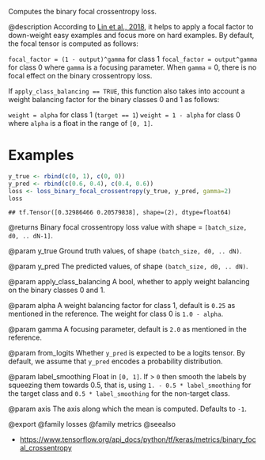 Computes the binary focal crossentropy loss.

@description
According to [Lin et al., 2018](https://arxiv.org/pdf/1708.02002.pdf), it
helps to apply a focal factor to down-weight easy examples and focus more on
hard examples. By default, the focal tensor is computed as follows:

`focal_factor = (1 - output)^gamma` for class 1
`focal_factor = output^gamma` for class 0
where `gamma` is a focusing parameter. When `gamma` = 0, there is no focal
effect on the binary crossentropy loss.

If `apply_class_balancing == TRUE`, this function also takes into account a
weight balancing factor for the binary classes 0 and 1 as follows:

`weight = alpha` for class 1 (`target == 1`)
`weight = 1 - alpha` for class 0
where `alpha` is a float in the range of `[0, 1]`.

# Examples

```r
y_true <- rbind(c(0, 1), c(0, 0))
y_pred <- rbind(c(0.6, 0.4), c(0.4, 0.6))
loss <- loss_binary_focal_crossentropy(y_true, y_pred, gamma=2)
loss
```

```
## tf.Tensor([0.32986466 0.20579838], shape=(2), dtype=float64)
```

@returns
Binary focal crossentropy loss value
with shape = `[batch_size, d0, .. dN-1]`.

@param y_true
Ground truth values, of shape `(batch_size, d0, .. dN)`.

@param y_pred
The predicted values, of shape `(batch_size, d0, .. dN)`.

@param apply_class_balancing
A bool, whether to apply weight balancing on the
binary classes 0 and 1.

@param alpha
A weight balancing factor for class 1, default is `0.25` as
mentioned in the reference. The weight for class 0 is `1.0 - alpha`.

@param gamma
A focusing parameter, default is `2.0` as mentioned in the
reference.

@param from_logits
Whether `y_pred` is expected to be a logits tensor. By
default, we assume that `y_pred` encodes a probability distribution.

@param label_smoothing
Float in `[0, 1]`. If > `0` then smooth the labels by
squeezing them towards 0.5, that is,
using `1. - 0.5 * label_smoothing` for the target class
and `0.5 * label_smoothing` for the non-target class.

@param axis
The axis along which the mean is computed. Defaults to `-1`.

@export
@family losses
@family metrics
@seealso
+ <https://www.tensorflow.org/api_docs/python/tf/keras/metrics/binary_focal_crossentropy>

